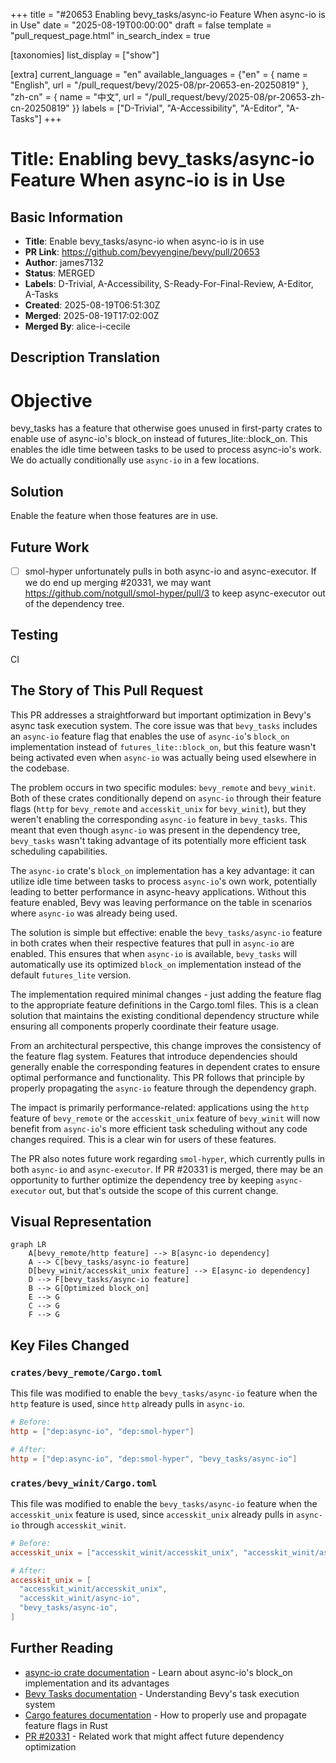 +++
title = "#20653 Enabling bevy_tasks/async-io Feature When async-io is in Use"
date = "2025-08-19T00:00:00"
draft = false
template = "pull_request_page.html"
in_search_index = true

[taxonomies]
list_display = ["show"]

[extra]
current_language = "en"
available_languages = {"en" = { name = "English", url = "/pull_request/bevy/2025-08/pr-20653-en-20250819" }, "zh-cn" = { name = "中文", url = "/pull_request/bevy/2025-08/pr-20653-zh-cn-20250819" }}
labels = ["D-Trivial", "A-Accessibility", "A-Editor", "A-Tasks"]
+++

# Title: Enabling bevy_tasks/async-io Feature When async-io is in Use

## Basic Information
- **Title**: Enable bevy_tasks/async-io when async-io is in use
- **PR Link**: https://github.com/bevyengine/bevy/pull/20653
- **Author**: james7132
- **Status**: MERGED
- **Labels**: D-Trivial, A-Accessibility, S-Ready-For-Final-Review, A-Editor, A-Tasks
- **Created**: 2025-08-19T06:51:30Z
- **Merged**: 2025-08-19T17:02:00Z
- **Merged By**: alice-i-cecile

## Description Translation
# Objective
bevy_tasks has a feature that otherwise goes unused in first-party crates to enable use of async-io's block_on instead of futures_lite::block_on. This enables the idle time between tasks to be used to process async-io's work.  
We do actually conditionally use `async-io` in a few locations.

## Solution
Enable the feature when those features are in use.

## Future Work
 - [ ] smol-hyper unfortunately pulls in both async-io and async-executor. If we do end up merging #20331, we may want https://github.com/notgull/smol-hyper/pull/3 to keep async-executor out of the dependency tree.

## Testing
CI

## The Story of This Pull Request

This PR addresses a straightforward but important optimization in Bevy's async task execution system. The core issue was that `bevy_tasks` includes an `async-io` feature flag that enables the use of `async-io`'s `block_on` implementation instead of `futures_lite::block_on`, but this feature wasn't being activated even when `async-io` was actually being used elsewhere in the codebase.

The problem occurs in two specific modules: `bevy_remote` and `bevy_winit`. Both of these crates conditionally depend on `async-io` through their feature flags (`http` for `bevy_remote` and `accesskit_unix` for `bevy_winit`), but they weren't enabling the corresponding `async-io` feature in `bevy_tasks`. This meant that even though `async-io` was present in the dependency tree, `bevy_tasks` wasn't taking advantage of its potentially more efficient task scheduling capabilities.

The `async-io` crate's `block_on` implementation has a key advantage: it can utilize idle time between tasks to process `async-io`'s own work, potentially leading to better performance in async-heavy applications. Without this feature enabled, Bevy was leaving performance on the table in scenarios where `async-io` was already being used.

The solution is simple but effective: enable the `bevy_tasks/async-io` feature in both crates when their respective features that pull in `async-io` are enabled. This ensures that when `async-io` is available, `bevy_tasks` will automatically use its optimized `block_on` implementation instead of the default `futures_lite` version.

The implementation required minimal changes - just adding the feature flag to the appropriate feature definitions in the Cargo.toml files. This is a clean solution that maintains the existing conditional dependency structure while ensuring all components properly coordinate their feature usage.

From an architectural perspective, this change improves the consistency of the feature flag system. Features that introduce dependencies should generally enable the corresponding features in dependent crates to ensure optimal performance and functionality. This PR follows that principle by properly propagating the `async-io` feature through the dependency graph.

The impact is primarily performance-related: applications using the `http` feature of `bevy_remote` or the `accesskit_unix` feature of `bevy_winit` will now benefit from `async-io`'s more efficient task scheduling without any code changes required. This is a clear win for users of these features.

The PR also notes future work regarding `smol-hyper`, which currently pulls in both `async-io` and `async-executor`. If PR #20331 is merged, there may be an opportunity to further optimize the dependency tree by keeping `async-executor` out, but that's outside the scope of this current change.

## Visual Representation

```mermaid
graph LR
    A[bevy_remote/http feature] --> B[async-io dependency]
    A --> C[bevy_tasks/async-io feature]
    D[bevy_winit/accesskit_unix feature] --> E[async-io dependency]
    D --> F[bevy_tasks/async-io feature]
    B --> G[Optimized block_on]
    E --> G
    C --> G
    F --> G
```

## Key Files Changed

### `crates/bevy_remote/Cargo.toml`
This file was modified to enable the `bevy_tasks/async-io` feature when the `http` feature is used, since `http` already pulls in `async-io`.

```toml
# Before:
http = ["dep:async-io", "dep:smol-hyper"]

# After:
http = ["dep:async-io", "dep:smol-hyper", "bevy_tasks/async-io"]
```

### `crates/bevy_winit/Cargo.toml`
This file was modified to enable the `bevy_tasks/async-io` feature when the `accesskit_unix` feature is used, since `accesskit_unix` already pulls in `async-io` through `accesskit_winit`.

```toml
# Before:
accesskit_unix = ["accesskit_winit/accesskit_unix", "accesskit_winit/async-io"]

# After:
accesskit_unix = [
  "accesskit_winit/accesskit_unix",
  "accesskit_winit/async-io",
  "bevy_tasks/async-io",
]
```

## Further Reading

- [async-io crate documentation](https://docs.rs/async-io) - Learn about async-io's block_on implementation and its advantages
- [Bevy Tasks documentation](https://docs.rs/bevy_tasks) - Understanding Bevy's task execution system
- [Cargo features documentation](https://doc.rust-lang.org/cargo/reference/features.html) - How to properly use and propagate feature flags in Rust
- [PR #20331](https://github.com/bevyengine/bevy/pull/20331) - Related work that might affect future dependency optimization